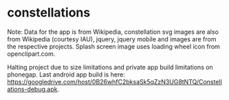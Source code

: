 constellations
==============

Note: Data for the app is from Wikipedia, constellation svg images are also from Wikipedia (courtesy IAU), jquery, jquery mobile and images are from the respective projects. Splash screen image uses loading wheel icon from openclipart.com.

Halting project due to size limitations and private app build limitations on phonegap. Last android app build is here: https://googledrive.com/host/0B26whfC2bksaSk5qZzN3UG8tNTQ/Constellations-debug.apk.
